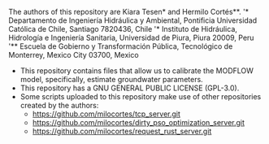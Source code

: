 The authors of this repository are Kiara Tesen* and Hermilo Cortés**.
'* Departamento de Ingeniería Hidráulica y Ambiental, Pontificia Universidad Católica de Chile, Santiago 7820436, Chile
'* Instituto de Hidráulica, Hidrología e Ingeniería Sanitaria, Universidad de Piura, Piura 20009, Peru
'** Escuela de Gobierno y Transformación Pública, Tecnológico de Monterrey, Mexico City 03700, Mexico

- This repository contains files that allow us to calibrate the MODFLOW model, specifically, estimate groundwater parameters.
- This repository has a GNU GENERAL PUBLIC LICENSE (GPL-3.0).
- Some scripts uploaded to this repository make use of other repositories created by the authors:
  * https://github.com/milocortes/tcp_server.git
  * https://github.com/milocortes/dirty_pso_optimization_server.git
  * https://github.com/milocortes/request_rust_server.git
